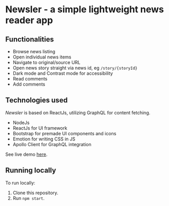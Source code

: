 # Newsler - a simple lightweight news reader app

## Functionalities

* Browse news listing
* Open individual news items
* Navigate to original/source URL
* Open news story straight via news id, eg `/story/{storyId}`
* Dark mode and Contrast mode for accessibility
* Read comments
* Add comments

## Technologies used

_Newsler_ is based on ReactJs, utilizing GraphQL for content fetching.

* NodeJs
* ReactJs for UI framework
* Bootstrap for premade UI components and icons
* Emotion for writing CSS in JS
* Apollo Client for GraphQL integration

See live demo [here](http://digilogika.com/newsler).

## Running locally

To run locally:

1. Clone this repository.
2. Run `npm start`.
